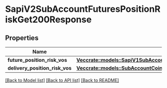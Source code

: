 # SapiV2SubAccountFuturesPositionRiskGet200Response

## Properties

Name | Type | Description | Notes
------------ | ------------- | ------------- | -------------
**future_position_risk_vos** | [**Vec<crate::models::SapiV1SubAccountFuturesPositionRiskGet200ResponseInner>**](_sapi_v1_sub_account_futures_positionRisk_get_200_response_inner.md) |  | 
**delivery_position_risk_vos** | [**Vec<crate::models::SubAccountCoinFuturesPositionRiskDeliveryPositionRiskVosInner>**](subAccountCOINFuturesPositionRisk_deliveryPositionRiskVos_inner.md) |  | 

[[Back to Model list]](../README.md#documentation-for-models) [[Back to API list]](../README.md#documentation-for-api-endpoints) [[Back to README]](../README.md)


